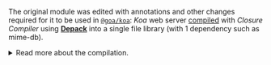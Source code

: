 
The original module was edited with annotations and other changes required for it to be used in [`@goa/koa`](https://artdecocode.com/goa/): _Koa_ web server [compiled](https://compiler.page) with _Closure Compiler_ using [**Depack**](https://artdecocode.com/depack/) into a single file library (with 1 dependency such as mime-db).

<details><summary>Read more about the compilation.</summary>

All dependencies are specified as dev dependencies because they are flattened into a single JS file by the compiler, unless the special `require(/* depack ok */ 'modulejs')` was called, which will require the package at run-time, for instance this is how mime-db is required by Goa.

The package specifies the following entry points:

- <kbd>[commonjs/main](/compile/index.js)</kbd>: the _require_ entry optimised with compiler. Used for individual consumption of the package's API.
    %TREE compile%
- <kbd>[es6/module](/src/index.js)</kbd>: the source code that can be used in compilation of other packages, e.g., `@goa/goa`.
    %TREE src%

</details>